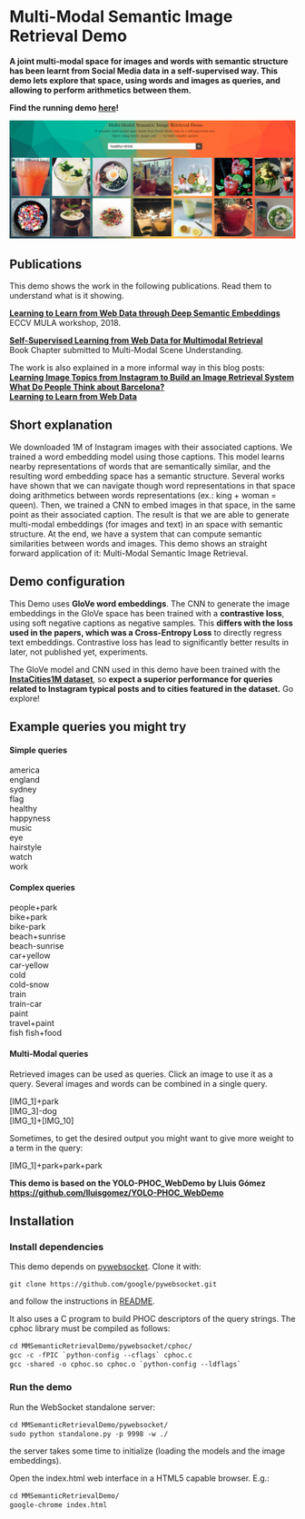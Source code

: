# Multi-Modal Semantic Image Retrieval Demo

**A joint multi-modal space for images and words with semantic structure has been learnt from Social Media data in a self-supervised way.
This demo lets explore that space, using words and images as queries, and allowing to perform arithmetics between them.**

**Find the running demo [here](https://gombru.github.io/MMSemanticRetrievalDemo/)!**

![demo_img](demo.png)

## Publications

This demo shows the work in the following publications. Read them to understand what is it showing.

**[Learning to Learn from Web Data through Deep Semantic Embeddings](https://arxiv.org/abs/1808.06368)**  
ECCV MULA workshop, 2018.
  
**[Self-Supervised Learning from Web Data for Multimodal Retrieval](https://arxiv.org/abs/1901.02004)**  
Book Chapter submitted to Multi-Modal Scene Understanding.

The work is also explained in a more informal way in this blog posts:  
**[Learning Image Topics from Instagram to Build an Image Retrieval System](https://gombru.github.io/2017/06/30/learning_from_instagram/)**  
**[What Do People Think about Barcelona?](https://gombru.github.io/2018/01/12/insta_barcelona/)**  
**[Learning to Learn from Web Data](https://gombru.github.io/2018/08/01/learning_from_web_data/)**  

## Short explanation

We downloaded 1M of Instagram images with their associated captions. We trained a word embedding model using those captions. 
This model learns nearby representations of words that are semantically similar, and the resulting word embedding space has a semantic structure.
Several works have shown that we can navigate though word representations in that space doing arithmetics between words representations (ex.: king + woman = queen).
Then, we trained a CNN to embed images in that space, in the same point as their associated caption. The result is that we are able to generate multi-modal embeddings (for images and text) in an space with semantic structure.
At the end, we have a system that can compute semantic similarities between words and images.
This demo shows an straight forward application of it: Multi-Modal Semantic Image Retrieval.

## Demo configuration

This Demo uses **GloVe word embeddings**. The CNN to generate the image embeddings in the GloVe space has been trained with a **contrastive
loss**, using soft negative captions as negative samples. This **differs with the loss used in the papers, which was a Cross-Entropy Loss** to directly regress text embeddings. 
Contrastive loss has lead to significantly better results in later, not published yet, experiments.

The GloVe model and CNN used in this demo have been trained with the **[InstaCities1M dataset](https://gombru.github.io/2018/08/01/InstaCities1M/)**, so **expect a superior performance for queries related to Instagram typical posts and to cities featured in the dataset.** Go explore!

## Example queries you might try

#### Simple queries
america  
england  
sydney  
flag  
healthy  
happyness  
music  
eye  
hairstyle  
watch  
work  

#### Complex queries
people+park  
bike+park   
bike-park  
beach+sunrise  
beach-sunrise  
car+yellow  
car-yellow  
cold  
cold-snow  
train  
train-car  
paint  
travel+paint  
fish
fish+food

#### Multi-Modal queries
Retrieved images can be used as queries. Click an image to use it as a query.
Several images and words can be combined in a single query.

[IMG_1]+park  
[IMG_3]-dog  
[IMG_1]+[IMG_10]  

Sometimes, to get the desired output you might want to give more weight to a term in the query:

[IMG_1]+park+park+park




**This demo is based on the YOLO-PHOC_WebDemo by Lluis Gómez https://github.com/lluisgomez/YOLO-PHOC_WebDemo**


## Installation

### Install dependencies

This demo depends on [pywebsocket](https://github.com/google/pywebsocket/). Clone it with:

```
git clone https://github.com/google/pywebsocket.git
```

and follow the instructions in [README](https://github.com/google/pywebsocket/blob/master/README).

It also uses a C program to build PHOC descriptors of the query strings. The cphoc library must be compiled as follows:

```
cd MMSemanticRetrievalDemo/pywebsocket/cphoc/
gcc -c -fPIC `python-config --cflags` cphoc.c
gcc -shared -o cphoc.so cphoc.o `python-config --ldflags`
```

### Run the demo

Run the WebSocket standalone server:

```
cd MMSemanticRetrievalDemo/pywebsocket/
sudo python standalone.py -p 9998 -w ./
```
the server takes some time to initialize (loading the models and the image embeddings).


Open the index.html web interface in a HTML5 capable browser. E.g.:

```
cd MMSemanticRetrievalDemo/
google-chrome index.html
```
